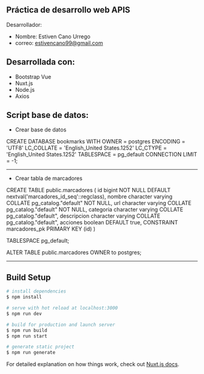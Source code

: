 ## Práctica de desarrollo web APIS

Desarrollador: 
 - Nombre: Estiven Cano Urrego
 - correo: estivencano99@gmail.com

## Desarrollada con: 

- Bootstrap Vue
- Nuxt.js
- Node.js
- Axios

## Script base de datos: 

- Crear base de datos 

CREATE DATABASE bookmarks
    WITH 
    OWNER = postgres
    ENCODING = 'UTF8'
    LC_COLLATE = 'English_United States.1252'
    LC_CTYPE = 'English_United States.1252'
    TABLESPACE = pg_default
    CONNECTION LIMIT = -1;

----------------------------------------------------------------------------------
- Crear tabla de marcadores

CREATE TABLE public.marcadores
(
    id bigint NOT NULL DEFAULT nextval('marcadores_id_seq'::regclass),
    nombre character varying COLLATE pg_catalog."default" NOT NULL,
    url character varying COLLATE pg_catalog."default" NOT NULL,
    categoria character varying COLLATE pg_catalog."default",
    descripcion character varying COLLATE pg_catalog."default",
    acciones boolean DEFAULT true,
    CONSTRAINT marcadores_pk PRIMARY KEY (id)
)

TABLESPACE pg_default;

ALTER TABLE public.marcadores
    OWNER to postgres;

------------------------------------------------------------------------------------

## Build Setup

```bash
# install dependencies
$ npm install

# serve with hot reload at localhost:3000
$ npm run dev

# build for production and launch server
$ npm run build
$ npm run start

# generate static project
$ npm run generate
```

For detailed explanation on how things work, check out [Nuxt.js docs](https://nuxtjs.org).
